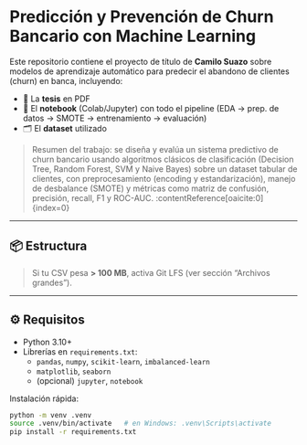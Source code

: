 # Predicción y Prevención de Churn Bancario con Machine Learning

Este repositorio contiene el proyecto de título de **Camilo Suazo** sobre modelos de aprendizaje automático para predecir el abandono de clientes (churn) en banca, incluyendo:
- 📄 La **tesis** en PDF  
- 📓 El **notebook** (Colab/Jupyter) con todo el pipeline (EDA → prep. de datos → SMOTE → entrenamiento → evaluación)  
- 🗂️ El **dataset** utilizado

> Resumen del trabajo: se diseña y evalúa un sistema predictivo de churn bancario usando algoritmos clásicos de clasificación (Decision Tree, Random Forest, SVM y Naive Bayes) sobre un dataset tabular de clientes, con preprocesamiento (encoding y estandarización), manejo de desbalance (SMOTE) y métricas como matriz de confusión, precisión, recall, F1 y ROC-AUC. :contentReference[oaicite:0]{index=0}

---

## 📦 Estructura


> Si tu CSV pesa **> 100 MB**, activa Git LFS (ver sección “Archivos grandes”).

---

## ⚙️ Requisitos

- Python 3.10+  
- Librerías en `requirements.txt`:
  - `pandas`, `numpy`, `scikit-learn`, `imbalanced-learn`
  - `matplotlib`, `seaborn`
  - (opcional) `jupyter`, `notebook`

Instalación rápida:

```bash
python -m venv .venv
source .venv/bin/activate   # en Windows: .venv\Scripts\activate
pip install -r requirements.txt
